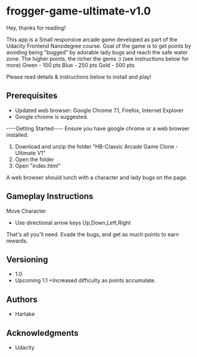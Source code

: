 # frogger-game-ultimate-v1.0
Hey, thanks for reading!

This app is a Small responsive arcade game developed as part of the Udacity Frontend Nanodegree course.
Goal of the game is to get points by avoiding being "bugged" by adorable lady bugs and reach the safe water zone.
 The higher points, the richer the gems :) (see instructions below for more)
    Green - 100 pts
    Blue  - 250 pts
    Gold  - 500 pts

Please read details & instructions below to install and play!

## Prerequisites
* Updated web browser: Google Chrome 7.1, Firefox, Internet Explorer
* Google chrome is suggested.

----Getting Started----
Ensure you have google chrome or a web browser installed.
1. Download and unzip the folder "HB-Classic Arcade Game Clone - Ultimate V1"
2. Open the folder
3. Open "index.html"

A web browser should lunch with a character and lady bugs on the page.

## Gameplay Instructions

Move Character
* Use directional arrow keys Up,Down,Left,Right

That's all you'll need. Evade the bugs, and get as much points to earn rewards.

## Versioning
* 1.0
* Upcoming 1.1
    +Increased difficulty as points accumulate.

## Authors
* Hartake

## Acknowledgments
* Udacity
